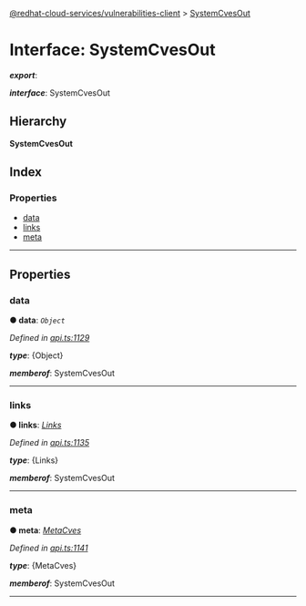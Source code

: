 [@redhat-cloud-services/vulnerabilities-client](../README.md) > [SystemCvesOut](../interfaces/systemcvesout.md)

# Interface: SystemCvesOut

*__export__*: 

*__interface__*: SystemCvesOut

## Hierarchy

**SystemCvesOut**

## Index

### Properties

* [data](systemcvesout.md#data)
* [links](systemcvesout.md#links)
* [meta](systemcvesout.md#meta)

---

## Properties

<a id="data"></a>

###  data

**● data**: *`Object`*

*Defined in [api.ts:1129](https://github.com/RedHatInsights/javascript-clients/blob/master/packages/vulnerabilities/git-api/api.ts#L1129)*

*__type__*: {Object}

*__memberof__*: SystemCvesOut

___
<a id="links"></a>

###  links

**● links**: *[Links](links.md)*

*Defined in [api.ts:1135](https://github.com/RedHatInsights/javascript-clients/blob/master/packages/vulnerabilities/git-api/api.ts#L1135)*

*__type__*: {Links}

*__memberof__*: SystemCvesOut

___
<a id="meta"></a>

###  meta

**● meta**: *[MetaCves](metacves.md)*

*Defined in [api.ts:1141](https://github.com/RedHatInsights/javascript-clients/blob/master/packages/vulnerabilities/git-api/api.ts#L1141)*

*__type__*: {MetaCves}

*__memberof__*: SystemCvesOut

___

